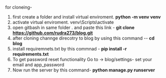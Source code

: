 for cloneing-

1. first create a folder and install virtual enviroment.
**python -m venv venv**
2. activate virtual enviroment.
  venv\Scripts\activate 
3. open gitbash in same folder . and paste this link -
**git clone https://github.com/rudra273/blog.git**
4. after cloning channge direcotry to blog by using this command --
**cd blog**
5. install requiremnets.txt by this commnad -
**pip install -r requirements.txt**
6. To get password reset functionality Go to -> blog/settings- set your email and app_password 
7. Now run the server by this command-
   **python manage.py runserver** 
